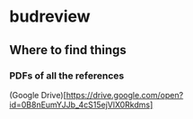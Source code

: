 # budreview

## Where to find things

### PDFs of all the references
(Google Drive)[https://drive.google.com/open?id=0B8nEumYJJb_4cS15ejVlX0Rkdms]

